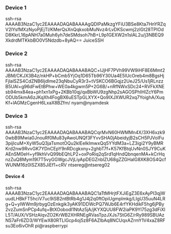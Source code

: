### Device 1
ssh-rsa AAAAB3NzaC1yc2EAAAADAQABAAAAgQDlPaMkzgYFiU3BSe8Kta7HnYRZqV2lYsfMXzNyoPjEjTl/KMerQsXnQqkxobMuNvz4rLvDKScwmj2zlGt28TPIOdD8KkrL16pANH7a0Muh6yh7deSMdsoh7hB+L9p1GEXW2n1slAL2u/j3NBEQ9XkdrdMTKkbBO0V5Ndzdb+8yAQ== JuiceSSH
### Device 2
ssh-rsa AAAAB3NzaC1yc2EAAAADAQABAAABAQC+lJjHF7PVh99VW9iHF8E6Mmt2JBM/CKJX3B4z/nkHP+bCmb5YjOq1D65Tb96Y30Ua4E5IUcOreb4m8BgsHjFjlalSZS4CdZNB6ljdIme23qNbuCyR3r3+tVSKCO6BGqjz2UeJ25/Us1jRLnzzB5UAl+g96dFwEtBPhw+WE0a4kgwm5P+2G6B/+nRfNWxSDc24+RVFkXNEsb94mx84ea+ph1xn1xPg+2KBb10qj/qxBbWU9zgNhp2sAGOSPhIHlZcY6PmODUb5kmA6zJKqXh4FogBX6uESTpGLXYX+Qo9IXJXWUR2xq7YoighA/XuqKf+lAGMzCgenH6LxaX8BZfm/ nyam@nyamdesk
### Device 3
ssh-rsa AAAAB3NzaC1yc2EAAAADAQABAAABAQCqrMvN60HWMMn4X/3XH6xzk90wbB9Mwia0JnouRf0Mu83yAwoUNQf3FYvvSHA0jAbeidyjB2sCH5PJVoIFu3pijIcuM+XyW5uQ3jaTsmotOQu2kIEeIkImwxQq5YYdM3a+LZ3igi2Y9yBMRKrd2nw9RvvGK7YDnCEpY9nRDcgkxny+2ghbT7f+K57KfBtqUvNn0SJY9CuKAEnSM0eH+yf9khVvQ99bEQhLP2+oxPoRiq2qSrd1qHndQbnqenMA+kCrHqnzZuQ8Mym19l7T5vyGGWgcJVjLiyApDEGZnblZU68gZZGHaIG8XK8OS4QcfWUNM16z0ISZX85JiEf1+cRV ntsereg@ntsereg02
#### Device 4
ssh-rsa AAAAB3NzaC1yc2EAAAADAQABAAABAQC1aTtMHrjtFXJiEgZ3E6xAyPI3qjWuudLHBkFT5hciV7uc9iSB2ntBtRb4g1J4j2q0ftOpiUgmplmkg/LIgU35uuN4LRg+Q+ylWWm9jrbygOzEnkgik3yAK91DDWcPQ7WJb6E4rfYKHdikF5hg6jPBy2vzZumSnPCp4ufq+BtXOobodl1NtAz5jA/jKYXQUU8FW2iaPK9Yl75zg3dFiXlL5T/AUX/VSHzAIqvZO2KrWB2XHRNEgRVasTpzJXJs7StG6Z/rRy989SBUAzNS7aFr6ZD3/WYEwX80RTLlGcp4oj5z8F6AZIbAq8NCUqxAZrmY1V4xaZ8RFsu3Eo6ivOhR pi@raspberrypi

